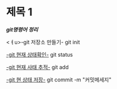 제목 1
========

**_git명령어 정리_**

<ㅕu>-git 저장소 만들기-</u>
git init


<u>-git 현재 상태확인-</u>
git status

<u>-git 현재 사태 추적-</u>
git add

<u>-git 현 상태 저장-</u>
git commit  -m "커밋메세지"


 
